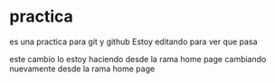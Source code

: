 # practica
es una practica para git y github
Estoy editando para ver que pasa


este cambio lo estoy haciendo desde la rama home page
cambiando nuevamente desde la rama home page